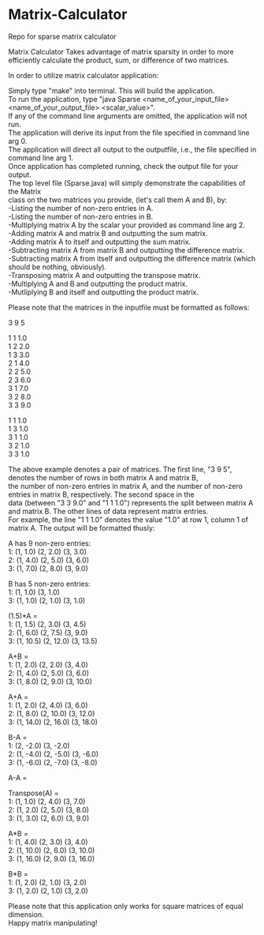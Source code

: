 # Matrix-Calculator
Repo for sparse matrix calculator

Matrix Calculator 
Takes advantage of matrix sparsity in order to more efficiently calculate the product, sum, or difference of two matrices.  

In order to utilize matrix calculator application:   

Simply type "make" into terminal.  This will build the application.  
To run the application, type "java Sparse <name_of_your_input_file> <name_of_your_output_file> <scalar_value>".  
If any of the command line arguments are omitted, the application will not run.  
The application will derive its input from the file specified in command line arg 0.  
The application will direct all output to the outputfile, i.e., the file specified in command line arg 1.    
Once application has completed running, check the output file for your output.  
The top level file (Sparse.java) will simply demonstrate the capabilities of the Matrix     
class on the two matrices you provide, (let's call them A and B), by:    
-Listing the number of non-zero entries in A.  
-Listing the number of non-zero entries in B.  
-Multiplying matrix A by the scalar your provided as command line arg 2.  
-Adding matrix A and matrix B and outputting the sum matrix.  
-Adding matrix A to itself and outputting the sum matrix.    
-Subtracting matrix A from matrix B and outputting the difference matrix.    
-Subtracting matrix A from itself and outputting the difference matrix (which should be nothing, obviously).    
-Transposing matrix A and outputting the transpose matrix.    
-Multiplying A and B and outputting the product matrix.    
-Mutliplying B and itself and outputting the product matrix.  

Please note that the matrices in the inputfile must be formatted as follows:  

3 9 5  
  
1 1 1.0  
1 2 2.0  
1 3 3.0  
2 1 4.0  
2 2 5.0  
2 3 6.0  
3 1 7.0  
3 2 8.0  
3 3 9.0  
  
1 1 1.0  
1 3 1.0  
3 1 1.0  
3 2 1.0  
3 3 1.0  
  
The above example denotes a pair of matrices. The first line, "3 9 5", denotes the number of rows in both matrix A and matrix B,  
the number of non-zero entries in matrix A, and the number of non-zero entries in matrix B, respectively. The second space in the  
data (between "3 3 9.0" and "1 1 1.0") represents the split between matrix A and matrix B.  The other lines of data represent matrix entries.  
For example, the line "1 1 1.0" denotes the value "1.0" at row 1, column 1 of matrix A.  The output will be formatted thusly:  

A has 9 non-zero entries:  
1: (1, 1.0) (2, 2.0) (3, 3.0)  
2: (1, 4.0) (2, 5.0) (3, 6.0)  
3: (1, 7.0) (2, 8.0) (3, 9.0) 
  
B has 5 non-zero entries:  
1: (1, 1.0) (3, 1.0)    
3: (1, 1.0) (2, 1.0) (3, 1.0)  
  
(1.5)*A =  
1: (1, 1.5) (2, 3.0) (3, 4.5)  
2: (1, 6.0) (2, 7.5) (3, 9.0)  
3: (1, 10.5) (2, 12.0) (3, 13.5)  
  
A+B =  
1: (1, 2.0) (2, 2.0) (3, 4.0)  
2: (1, 4.0) (2, 5.0) (3, 6.0)  
3: (1, 8.0) (2, 9.0) (3, 10.0)
  
A+A =  
1: (1, 2.0) (2, 4.0) (3, 6.0)  
2: (1, 8.0) (2, 10.0) (3, 12.0)  
3: (1, 14.0) (2, 16.0) (3, 18.0)  
  
B-A =  
1: (2, -2.0) (3, -2.0)  
2: (1, -4.0) (2, -5.0) (3, -6.0)  
3: (1, -6.0) (2, -7.0) (3, -8.0)  
  
A-A =  
  
Transpose(A) =    
1: (1, 1.0) (2, 4.0) (3, 7.0)  
2: (1, 2.0) (2, 5.0) (3, 8.0)  
3: (1, 3.0) (2, 6.0) (3, 9.0)  
  
A*B =  
1: (1, 4.0) (2, 3.0) (3, 4.0)  
2: (1, 10.0) (2, 6.0) (3, 10.0)  
3: (1, 16.0) (2, 9.0) (3, 16.0)  
  
B*B =  
1: (1, 2.0) (2, 1.0) (3, 2.0)  
3: (1, 2.0) (2, 1.0) (3, 2.0) 
  
Please note that this application only works for square matrices of equal dimension.  
Happy matrix manipulating!





